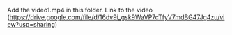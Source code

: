 Add the video1.mp4 in this folder. Link to the video (https://drive.google.com/file/d/16dv9i_gsk9WaVP7cTfyV7mdBG47Jg4zu/view?usp=sharing)
